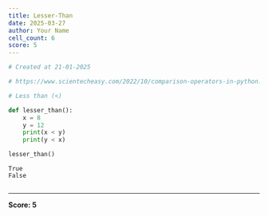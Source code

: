 ```yaml
---
title: Lesser-Than
date: 2025-03-27
author: Your Name
cell_count: 6
score: 5
---
```


```python
# Created at 21-01-2025
```


```python
# https://www.scientecheasy.com/2022/10/comparison-operators-in-python.html/
```


```python
# Less than (<)
```


```python
def lesser_than():
    x = 8
    y = 12
    print(x < y)
    print(y < x)
```


```python
lesser_than()
```

    True
    False



```python

```


---
**Score: 5**
